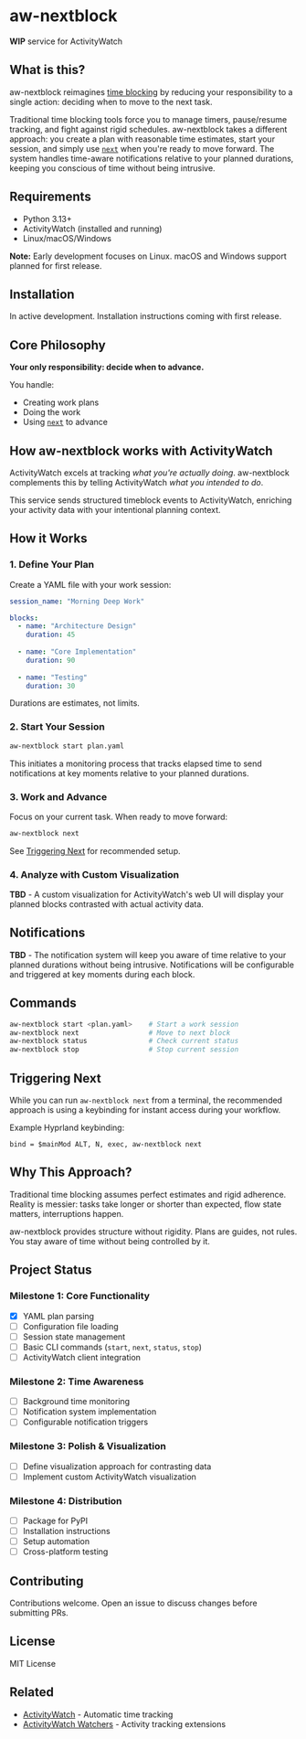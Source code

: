 # aw-nextblock

**WIP** service for ActivityWatch

## What is this?

aw-nextblock reimagines [time blocking](https://en.wikipedia.org/wiki/Timeblocking) by reducing your responsibility to a single action: deciding when to move to the next task.

Traditional time blocking tools force you to manage timers, pause/resume tracking, and fight against rigid schedules. aw-nextblock takes a different approach: you create a plan with reasonable time estimates, start your session, and simply use [`next`](#triggering-next) when you're ready to move forward. The system handles time-aware notifications relative to your planned durations, keeping you conscious of time without being intrusive.

## Requirements

- Python 3.13+
- ActivityWatch (installed and running)
- Linux/macOS/Windows

**Note:** Early development focuses on Linux. macOS and Windows support planned for first release.

## Installation

In active development. Installation instructions coming with first release.

## Core Philosophy

**Your only responsibility: decide when to advance.**

You handle:
- Creating work plans
- Doing the work
- Using [`next`](#triggering-next) to advance

## How aw-nextblock works with ActivityWatch

ActivityWatch excels at tracking *what you're actually doing*. aw-nextblock complements this by telling ActivityWatch *what you intended to do*.

This service sends structured timeblock events to ActivityWatch, enriching your activity data with your intentional planning context.

## How it Works

### 1. Define Your Plan

Create a YAML file with your work session:

```yaml
session_name: "Morning Deep Work"

blocks:
  - name: "Architecture Design"
    duration: 45
    
  - name: "Core Implementation"
    duration: 90
    
  - name: "Testing"
    duration: 30
```

Durations are estimates, not limits.

### 2. Start Your Session

```bash
aw-nextblock start plan.yaml
```

This initiates a monitoring process that tracks elapsed time to send notifications at key moments relative to your planned durations.

### 3. Work and Advance

Focus on your current task. When ready to move forward:

```bash
aw-nextblock next
```

See [Triggering Next](#triggering-next) for recommended setup.


### 4. Analyze with Custom Visualization

**TBD** - A custom visualization for ActivityWatch's web UI will display your planned blocks contrasted with actual activity data.

## Notifications

**TBD** - The notification system will keep you aware of time relative to your planned durations without being intrusive. Notifications will be configurable and triggered at key moments during each block.

## Commands

```bash
aw-nextblock start <plan.yaml>    # Start a work session
aw-nextblock next                 # Move to next block
aw-nextblock status               # Check current status
aw-nextblock stop                 # Stop current session
```

## Triggering Next

While you can run `aw-nextblock next` from a terminal, the recommended approach is using a keybinding for instant access during your workflow.

Example Hyprland keybinding:
```
bind = $mainMod ALT, N, exec, aw-nextblock next
```

## Why This Approach?

Traditional time blocking assumes perfect estimates and rigid adherence. Reality is messier: tasks take longer or shorter than expected, flow state matters, interruptions happen.

aw-nextblock provides structure without rigidity. Plans are guides, not rules. You stay aware of time without being controlled by it.

## Project Status

### Milestone 1: Core Functionality
- [x] YAML plan parsing
- [ ] Configuration file loading
- [ ] Session state management
- [ ] Basic CLI commands (`start`, `next`, `status`, `stop`)
- [ ] ActivityWatch client integration

### Milestone 2: Time Awareness
- [ ] Background time monitoring
- [ ] Notification system implementation
- [ ] Configurable notification triggers

### Milestone 3: Polish & Visualization
- [ ] Define visualization approach for contrasting data
- [ ] Implement custom ActivityWatch visualization

### Milestone 4: Distribution
- [ ] Package for PyPI
- [ ] Installation instructions
- [ ] Setup automation
- [ ] Cross-platform testing

## Contributing

Contributions welcome. Open an issue to discuss changes before submitting PRs.

## License

MIT License

## Related

- [ActivityWatch](https://activitywatch.net/) - Automatic time tracking
- [ActivityWatch Watchers](https://github.com/ActivityWatch?q=aw-watcher) - Activity tracking extensions
